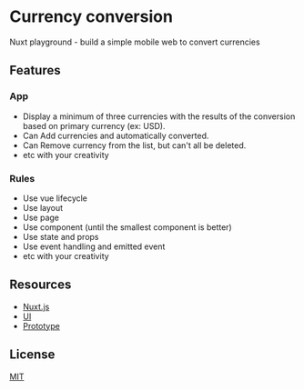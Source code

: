# Currency conversion

Nuxt playground - build a simple mobile web to convert currencies

## Features
### App
- Display a minimum of three currencies with the results of the conversion based on primary currency (ex: USD).
- Can Add currencies and automatically converted.
- Can Remove currency from the list, but can't all be deleted.
- etc with your creativity

### Rules
- Use vue lifecycle
- Use layout
- Use page
- Use component (until the smallest component is better)
- Use state and props
- Use event handling and emitted event
- etc with your creativity

## Resources
- [Nuxt.js](https://nuxtjs.org/)
- [UI](https://www.figma.com/file/GfjmD8mihn8g5pxRl8yRPJrp/Currency-App?node-id=0%3A1)
- [Prototype](https://www.figma.com/proto/GfjmD8mihn8g5pxRl8yRPJrp/Currency-App?node-id=2%3A287&scaling=scale-down)

## License
[MIT](https://choosealicense.com/licenses/mit/)
